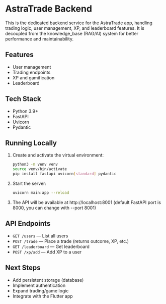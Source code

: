 # AstraTrade Backend

This is the dedicated backend service for the AstraTrade app, handling trading logic, user management, XP, and leaderboard features. It is decoupled from the knowledge_base (RAG/AI) system for better performance and maintainability.

## Features
- User management
- Trading endpoints
- XP and gamification
- Leaderboard

## Tech Stack
- Python 3.9+
- FastAPI
- Uvicorn
- Pydantic

## Running Locally

1. Create and activate the virtual environment:
   ```bash
   python3 -m venv venv
   source venv/bin/activate
   pip install fastapi uvicorn[standard] pydantic
   ```

2. Start the server:
   ```bash
   uvicorn main:app --reload
   ```

3. The API will be available at http://localhost:8001 (default FastAPI port is 8000, you can change with --port 8001)

## API Endpoints

- `GET /users` — List all users
- `POST /trade` — Place a trade (returns outcome, XP, etc.)
- `GET /leaderboard` — Get leaderboard
- `POST /xp/add` — Add XP to a user

## Next Steps
- Add persistent storage (database)
- Implement authentication
- Expand trading/game logic
- Integrate with the Flutter app 